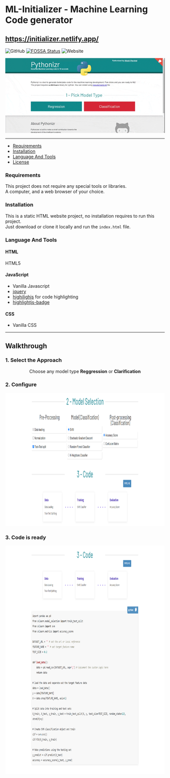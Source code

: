 # ML-Initializer - Machine Learning Code generator
## https://initializer.netlify.app/

![GitHub](https://img.shields.io/github/license/akashp1712/pythonizr)
[![FOSSA Status](https://app.fossa.com/api/projects/git%2Bgithub.com%2Fakashp1712%2Fpythonizr.svg?type=shield)](https://app.fossa.com/projects/git%2Bgithub.com%2Fakashp1712%2Fpythonizr?ref=badge_shield)
![Website](https://img.shields.io/website?up_message=online&url=https%3A%2F%2Fpythonizr.com)

<p align="center">
  <kbd>
<img src="pythonizr-scroll.gif" width="960"></img>
  </kbd>
</p>

-----

* [Requirements](#requirements)
* [Installation](#installation)
* [Language And Tools](#language-and-tools)
* [License](#license)

### Requirements
This project does not require any special tools or libraries.<br />
A computer, and a web browser of your choice.

### Installation
This is a static HTML website project, no installation requires to run this project.<br />
Just download or clone it locally and run the `index.html` file.

### Language And Tools
#### HTML

HTML5

#### JavaScript

- Vanilla Javascript
- [jquery](https://jquery.com/)
- [highilighjs](https://highlightjs.org/) for code highlighting
- [highlightjs-badge](https://github.com/RickStrahl/highlightjs-badge)

#### CSS

- Vanilla CSS

-----

## Walkthrough

### 1. Select the Approach
<p align="center">
  Choose any model type <b>Reggression</b> or <b>Clarification</b> 
</p>
 
### 2. Configure

<p align="center">
<img src="./resources/img/screens/screen2.png" alt="screen2" height="420"/>
<p>
  
### 3. Code is ready

<p align="center">
<img src="./resources/img/screens/screen3.png" alt="screen3" height="720"/>
<p>

